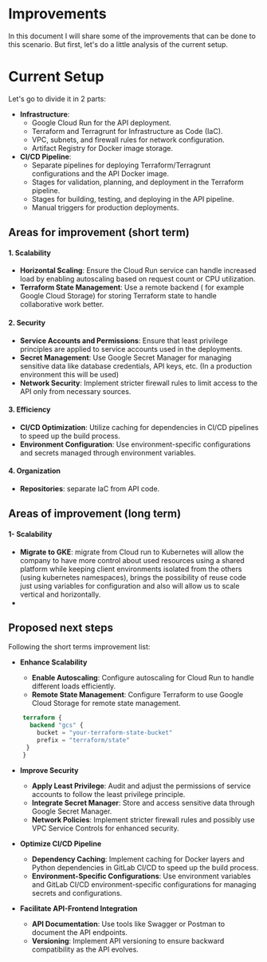 # Improvements

In this document I will share some of the improvements that can be done to this scenario.
But first, let's do a little analysis of the current setup.

# Current Setup
Let's go to divide it in 2 parts:
-   **Infrastructure**:   
    -   Google Cloud Run for the API deployment.
    -   Terraform and Terragrunt for Infrastructure as Code (IaC).
    -   VPC, subnets, and firewall rules for network configuration.
    -   Artifact Registry for Docker image storage.
-   **CI/CD Pipeline**:
    -   Separate pipelines for deploying Terraform/Terragrunt configurations and the API Docker image.
    -   Stages for validation, planning, and deployment in the Terraform pipeline.
    -   Stages for building, testing, and deploying in the API pipeline.
    -   Manual triggers for production deployments.


## Areas for improvement (short term)

#### 1. Scalability
-   **Horizontal Scaling**: Ensure the Cloud Run service can handle increased load by enabling autoscaling based on request count or CPU utilization.
-   **Terraform State Management**: Use a remote backend ( for example Google Cloud Storage) for storing Terraform state to handle collaborative work better.

#### 2. Security
-   **Service Accounts and Permissions**: Ensure that least privilege principles are applied to service accounts used in the deployments.
-   **Secret Management**: Use Google Secret Manager for managing sensitive data like database credentials, API keys, etc. (In a production environment this will be used)
-   **Network Security**: Implement stricter firewall rules to limit access to the API only from necessary sources.

#### 3. Efficiency
-   **CI/CD Optimization**: Utilize caching for dependencies in CI/CD pipelines to speed up the build process.
-   **Environment Configuration**: Use environment-specific configurations and secrets managed through environment variables.

#### 4. Organization
 - **Repositories**: separate IaC from API code.


## Areas of improvement (long term)

#### 1- Scalability 
- **Migrate to GKE**: migrate from Cloud run to Kubernetes will allow the company to have more control about used resources using a shared platform while keeping client environments isolated from the others (using kubernetes namespaces), brings the possibility of reuse code just using variables for configuration and also will allow us to scale vertical and horizontally.
- 

## Proposed next steps

Following the short terms improvement list:
-   **Enhance Scalability**
    
    -   **Enable Autoscaling**: Configure autoscaling for Cloud Run to handle different loads efficiently.
    -   **Remote State Management**: Configure Terraform to use Google Cloud Storage for remote state management.
```terraform
    terraform {
      backend "gcs" {
        bucket = "your-terraform-state-bucket"
        prefix = "terraform/state"
     }
    }
```
-   **Improve Security**
    
    -   **Apply Least Privilege**: Audit and adjust the permissions of service accounts to follow the least privilege principle.
    -   **Integrate Secret Manager**: Store and access sensitive data through Google Secret Manager.
    -   **Network Policies**: Implement stricter firewall rules and possibly use VPC Service Controls for enhanced security.
-   **Optimize CI/CD Pipeline**
    
    -   **Dependency Caching**: Implement caching for Docker layers and Python dependencies in GitLab CI/CD to speed up the build process.
    - **Environment-Specific Configurations**: Use environment variables and GitLab CI/CD environment-specific configurations for managing secrets and configurations.

-   **Facilitate API-Frontend Integration**    
    -   **API Documentation**: Use tools like Swagger or Postman to document the API endpoints.
    -   **Versioning**: Implement API versioning to ensure backward compatibility as the API evolves.
    
